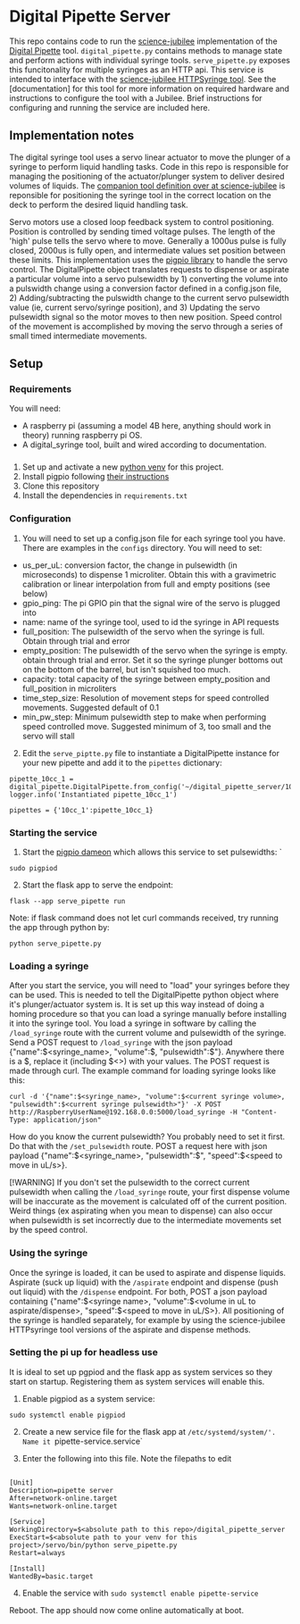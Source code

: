 # Digital Pipette Server

This repo contains code to run the [science-jubilee](https://science-jubilee.readthedocs.io/en/latest/index.html)  implementation of the [Digital Pipette](https://doi.org/10.1039/D3DD00115F) tool. `digital_pipette.py` contains methods to manage state and perform actions with individual syringe tools. `serve_pipette.py` exposes this funcitonality for multiple syringes as an HTTP api. This service is intended to interface with the [science-jubilee HTTPSyringe tool](https://github.com/machineagency/science-jubilee/blob/main/src/science_jubilee/tools/HTTPSyringe.py). See the [documentation] for this tool for more information on required hardware and instructions to configure the tool with a Jubilee. Brief instructions for configuring and running the service are included here. 

## Implementation notes

The digital syringe tool uses a servo linear actuator to move the plunger of a syringe to perform liquid handling tasks. Code in this repo is responsible for managing the positioning of the actuator/plunger system to deliver desired volumes of liquids. The [companion tool definition over at science-jubilee](https://github.com/machineagency/science-jubilee/blob/main/src/science_jubilee/tools/HTTPSyringe.py) is reponsible for positioning the syringe tool in the correct location on the deck to perform the desired liquid handling task. 

Servo motors use a closed loop feedback system to control positioning. Position is controlled by sending timed voltage pulses. The length of the 'high' pulse tells the servo where to move. Generally a 1000us pulse is fully closed, 2000us is fully open, and intermediate values set position between these limits. This implementation uses the [pigpio library](https://abyz.me.uk/rpi/pigpio/index.html) to handle the servo control. The DigitalPipette object translates requests to dispense or aspirate a particular volume into a servo pulsewidth by 1) converting the volume into a pulswidth change using a conversion factor defined in a config.json file, 2) Adding/subtracting the pulswidth change to the current servo pulsewidth value (ie, current servo/syringe position), and 3) Updating the servo pulsewidth signal so the motor moves to then new position. Speed control of the movement is accomplished by moving the servo through a series of small timed intermediate movements.

## Setup
 
### Requirements

You will need:
- A raspberry pi (assuming a model 4B here, anything should work in theory) running raspberry pi OS. 
- A digital_syringe tool, built and wired according to documentation. 

### 
1. Set up and activate a new [python venv](https://docs.python.org/3/library/venv.html) for this project.
2. Install pigpio following [their instructions](https://abyz.me.uk/rpi/pigpio/download.html)
3. Clone this repository
4. Install the dependencies in `requirements.txt`

### Configuration

1. You will need to set up a config.json file for each syringe tool you have. There are examples in the `configs` directory. You will need to set:
- us_per_uL: conversion factor, the change in pulsewidth (in microseconds) to dispense 1 microliter. Obtain this with a gravimetric calibration or linear interpolation from full and empty positions (see below)
- gpio_ping: The pi GPIO pin that the signal wire of the servo is plugged into
- name: name of the syringe tool, used to id the syringe in API requests
- full_position: The pulsewidth of the servo when the syringe is full. Obtain through trial and error
- empty_position: The pulsewidth of the servo when the syringe is empty. obtain through trial and error. Set it so the syringe plunger bottoms out on the bottom of the barrel, but isn't squished too much.
- capacity: total capacity of the syringe between empty_position and full_position in microliters
- time_step_size: Resolution of movement steps for speed controlled movements. Suggested default of 0.1
- min_pw_step: Minimum pulsewidth step to make when performing speed controlled move. Suggested minimum of 3, too small and the servo will stall

2. Edit the `serve_piptte.py` file to instantiate a DigitalPipette instance for your new pipette and add it to the `pipettes` dictionary:
```
pipette_10cc_1 = digital_pipette.DigitalPipette.from_config('~/digital_pipette_server/10_cc_1_config.json')
logger.info('Instantiated pipette_10cc_1')

pipettes = {'10cc_1':pipette_10cc_1}
```



### Starting the service
1. Start the [pigpio dameon](https://abyz.me.uk/rpi/pigpio/pigpiod.html) which allows this service to set pulsewidths: ` 
```
sudo pigpiod
```

2. Start the flask app to serve the endpoint:
```
flask --app serve_pipette run
```

Note: if flask command does not let curl commands received, try running the app through python by:
```
python serve_pipette.py
```

### Loading a syringe
After you start the service, you will need to "load" your syringes before they can be used. This is needed to tell the DigitalPipette python object where it's plunger/actuator system is. It is set up this way instead of doing a homing procedure so that you can load a syringe manually before installing it into the syringe tool. You load a syringe in software by calling the `/load_syringe` route with the current volume and pulsewidth of the syringe. Send a POST request to `/load_syringe` with the json payload {"name":$<syringe_name>, "volume":$<current syringe volume>, "pulsewidth":$<current syringe pulsewidth>"}. Anywhere there is a $<notes>, replace it (including $<>) with your values. The POST request is made through curl. The example command for loading syringe looks like this:

```
curl -d '{"name":$<syringe_name>, "volume":$<current syringe volume>, "pulsewidth":$<current syringe pulsewidth>"}' -X POST http://RaspberryUserName@192.168.0.0:5000/load_syringe -H "Content-Type: application/json"
```

How do you know the current pulsewidth? You probably need to set it first. Do that with the `/set_pulsewidth` route. POST a request here with json payload {"name":$<syringe_name>, "pulsewidth":$<desired pulswidth>", "speed":$<speed to move in uL/s>}.

[!WARNING]
If you don't set the pulsewidth to the correct current pulsewidth when calling the `/load_syringe` route, your first dispense volume will be inaccurate as the movement is calculated off of the current position. Weird things (ex aspirating when you mean to dispense) can also occur when pulsewidth is set incorrectly due to the intermediate movements set by the speed control. 

### Using the syringe
Once the syringe is loaded, it can be used to aspirate and dispense liquids. Aspirate (suck up liquid) with the `/aspirate` endpoint and dispense (push out liquid) with the `/dispense` endpoint. For both, POST a json payload containing {"name":$<syringe name>, "volume":$<volume in uL to aspirate/dispense>, "speed":$<speed to move in uL/S>}. All positioning of the syringe is handled separately, for example by using the science-jubilee HTTPsyringe tool versions of the aspirate and dispense methods. 


### Setting the pi up for headless use

It is ideal to set up pgpiod and the flask app as system services so they start on startup. Registering them as system services will enable this.

1. Enable pigpiod as a system service:
```
sudo systemctl enable pigpiod
```

2. Create a new service file for the flask app at `/etc/systemd/system/'. Name it `pipette-service.service`

3. Enter the following into this file. Note the filepaths to edit
```

[Unit]
Description=pipette server
After=network-online.target
Wants=network-online.target

[Service]
WorkingDirectory=$<absolute path to this repo>/digital_pipette_server
ExecStart=$<absolute path to your venv for this project>/servo/bin/python serve_pipette.py
Restart=always

[Install]
WantedBy=basic.target

```

4. Enable the service with `sudo systemctl enable pipette-service`

Reboot. The app should now come online automatically at boot. 


